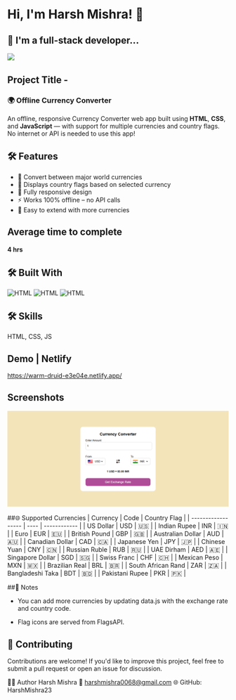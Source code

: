 
# Hi, I'm Harsh Mishra! 👋

## 🚀 I'm a full-stack developer...
<img src="https://user-images.githubusercontent.com/73097560/115834477-dbab4500-a447-11eb-908a-139a6edaec5c.gif">

## Project Title - 
### 🌍 Offline Currency Converter

An offline, responsive Currency Converter web app built using **HTML**, **CSS**, and **JavaScript** — with support for multiple currencies and country flags. No internet or API is needed to use this app!

## 🛠️ Features

- 💱 Convert between major world currencies
- 🚩 Displays country flags based on selected currency
- 📱 Fully responsive design
- ⚡ Works 100% offline – no API calls
- 🎯 Easy to extend with more currencies

## Average time to complete
#### 4 hrs

## 🛠️ Built With

![HTML](https://img.shields.io/badge/FirstTech-HTML-blue)
![HTML](https://img.shields.io/badge/SecondTech-CSS-black)
![HTML](https://img.shields.io/badge/ThirdTech-JS-blue)

## 🛠 Skills
HTML, CSS, JS

## Demo | Netlify
https://warm-druid-e3e04e.netlify.app/

## Screenshots
![alt](./image.png)

##🌐 Supported Currencies
| Currency           | Code | Country Flag |
| ------------------ | ---- | ------------ |
| US Dollar          | USD  | 🇺🇸         |
| Indian Rupee       | INR  | 🇮🇳         |
| Euro               | EUR  | 🇪🇺         |
| British Pound      | GBP  | 🇬🇧         |
| Australian Dollar  | AUD  | 🇦🇺         |
| Canadian Dollar    | CAD  | 🇨🇦         |
| Japanese Yen       | JPY  | 🇯🇵         |
| Chinese Yuan       | CNY  | 🇨🇳         |
| Russian Ruble      | RUB  | 🇷🇺         |
| UAE Dirham         | AED  | 🇦🇪         |
| Singapore Dollar   | SGD  | 🇸🇬         |
| Swiss Franc        | CHF  | 🇨🇭         |
| Mexican Peso       | MXN  | 🇲🇽         |
| Brazilian Real     | BRL  | 🇧🇷         |
| South African Rand | ZAR  | 🇿🇦         |
| Bangladeshi Taka   | BDT  | 🇧🇩         |
| Pakistani Rupee    | PKR  | 🇵🇰         |

##📌 Notes
+ You can add more currencies by updating data.js with the exchange rate  and country code.

+ Flag icons are served from FlagsAPI. 

## 🤝 Contributing

Contributions are welcome! If you'd like to improve this project, feel free to submit a pull request or open an issue for discussion.

👨‍💻 Author
Harsh Mishra
📧 harshmishra0068@gmail.com
🌐 GitHub: HarshMishra23
